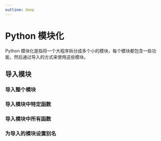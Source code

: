 ```yaml
---
outline: deep
---
```


# Python 模块化

Python 模块化是指将一个大程序拆分成多个小的模块，每个模块都包含一些功能，然后通过导入的方式来使用这些模块。

## 导入模块

### 导入整个模块

### 导入模块中特定函数

### 导入模块中所有函数

### 为导入的模块设置别名